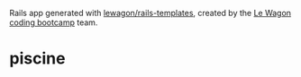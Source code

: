 Rails app generated with [lewagon/rails-templates](https://github.com/lewagon/rails-templates), created by the [Le Wagon coding bootcamp](https://www.lewagon.com) team.
# piscine
